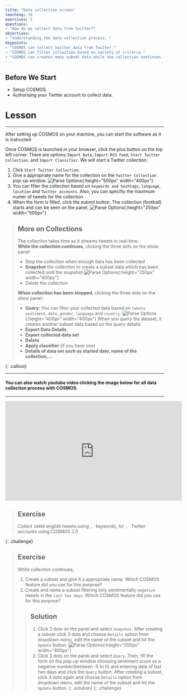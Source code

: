 ```yaml
---
title: "Data collection screen"
teaching: 10
exercises: 5
questions:
- "How do we collect data from Twitter?"
objectives:
- "Understanding the data collection process. "
keypoints:
- "COSMOS can collect twitter data from Twitter."
- "COSMOS can filter collection based on variety of criteria."
- "COSMOS can creates many subset data while the collection continues."
---
```


## Before We Start
- Setup COSMOS.
- Authorising your Twitter account to collect data.

# Lesson
***
After setting up COSMOS on your machine, you can start the software as it is instructed. 

Once COSMOS is launched in your browser, click the plus button on the top left corner. There are options `Import Data`, `Import RSS Feed`, `Start Twitter Collection`, and `Import Classifier`. We will start a Twitter collection:

1. Click `Start Twitter Collection`.
2. Give a appropriate name for the collection on the `Twitter Collection` pop-up window.
![Parse Options](../fig/Twitter-collection.png){:height="500px" width="400px"}
3. You can filter the collection based on `keywords and hashtags`, `language`, `location` and `Twitter accounts`. Also, you can specifiy the maximum numer of tweets for the collection.
4. When the form is filled, click the submit button. The collection (football) starts and can be seen on the panel.
![Parse Options](../fig/collection-start.png){:height="250px" width="500px"}

> ## More on Collections
>
> The collection takes time as it streams tweets in real-time.    
> **While the collection continues**, clicking the three dots on the show panel:
> * Stop the collection when enough data has been collected
> * **Snapshot** the collection to create a subset data which has been collected until the snapshot
> ![Parse Options](../fig/take-snapshot.png){:height="250px" width="400px"}
> * Delete the collection
>
> **When collection has been stopped**, clicking the three dots on the show panel: 
> * **Query:** You can filter your collected data based on `tweets sentiment`, `date`, `gender`, `language` and `country`.
![Parse Options](../fig/Query.png){:height="400px" width="400px"}
> When you query the dataset, it creates another subset data based on the query details.
> * **Export Data Details**
> * **Export collected data set**
> * **Delete**
> * **Apply classifier** (if you have one)
> * **Details of data set such as started date, name of the collection,...**
>
>
>
{: .callout}

  
***  
#### You can also watch youtube video clicking the image below for all data collection process with COSMOS.
***

<iframe width="560" height="315" src="https://www.youtube.com/embed/FfkSW46scLM" frameborder="0" allow="accelerometer; autoplay; clipboard-write; encrypted-media; gyroscope; picture-in-picture" allowfullscreen></iframe>

> ## Exercise
> Collect `10000` english tweets using ``, `` keywords, for ``, `` Twitter accounts using COSMOS 2.0
>
{: .challenge}

> ## Exercise
> While collection continues; 
> 1. Create a subset and give it a appropriate name. 
> Which COSMOS feature did you use for this purpose? 
> 2. Create and name a subset filtering only sentimentally
> `negative` tweets in the `last two days`.
> Which COSMOS feature did you use for this purpose? 
>
> > ## Solution
> > 1. Click 3 dots on the panel and select `Snapshot`. After creating a subset click 3 dots and choose `Details` option from dropdown menu, edit the name of the subset and hit the `Update` button.
> > ![Parse Options](../fig/name-snapshot.png){:height="200px" width="400px"}
> > 2.  Click 3 dots on the panel and select `Query`. Then, fill the form on the pop-up window choosing sentiment score as a negative number(between -5 to 0) and entering date of last two days and click the `Query` button. After creating a subset, click 3 dots again and choose `Details` option from dropdown menu, edit the name of the subset and hit the `Update` button.
> {: .solution}
{: .challenge}


